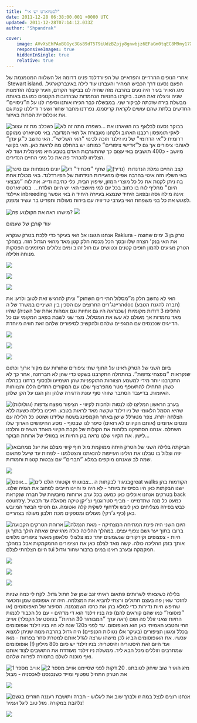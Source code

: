 ```yaml
---
title: "לסטיוארט יש אי"
date: 2011-12-28 06:38:00.001 +0000 UTC
updated: 2011-12-28T07:14:12.033Z
author: "Shpandrak"

cover:
    image: AVvXsEhPAoBGGyc3Gs89dT5T9iUdzBZpjy8gnwbjz6EFaGm0tqEC8M9my17X3imFpWJ6LTqot-s0vyQs0RB9qo_0F4Fn0cv0WZKcEf93Eb4YFQoTTTxtirDa0HaDpQ0cyDxXOHgPg70lviMuqJfv.jpg
    responsiveImages: true
    hiddenInSingle: true
    relative: true
---
```


אחרי הנופים ההרריים והפראיים של הפיורדלנד פנינו דרומה אל השלווה המנומנמת של  Stewart island. הפעם נסענו דרך הכביש המהיר והעברנו עוד לילה באינברקארגיל. מזג האויר בעיר היה נעים בהרבה מזה שהיה לנו בביקור הקודם, העיר קיבלה הזדמנות שניה וניצלה זאת היטב. ביקרנו בחנויות הנחמדות שברחובות הקטנים כמו גם באותה מבשלת בירה שזכתה לביקור שני. במבשלה כבר הכירו אותנו וסיפרו לנו על ה״ניסויים״ החדשים בלתת שהם עושים לקראת קריסמס. נפרדנו מחבר שחור ושעיר ודיללנו קצת גם את אוכלוסיית הפרות באיזור.

![](Photo-Dec-20,-2011-8:02-AM.jpg "כשכלב מת זה עצוב")
![](Photo-Dec-20,-2011-10:24-AM.jpg "כשפרה מתה זה לא...")
בבוקר נסענו לבלאף בה השארנו את לאקי תומפסון רכבנו האהוב ולקחנו מעבורת אל האי המדובר. באי סטיוארט ממוקם דרומית ל״אי הדרומי״ של ניו זילנד וזוכה לכינוי ״האי השלישי״. האי נחשב ל״גן עדן״ לאוהבי ציפורים אך גם ל״אדישי ציפורים״ כמותנו יש בהחלט מה לראות כאן. האי בקושי מיושב - כ400 תושבים באי עצום כך שהתערבות האדם בטבע היא מינימלית ועוד לא הצליחו להכחיד פה את כל מיני החיים הנדירים.

![](Photo-Dec-22,-2011-12:26-AM.jpg "יונים מנופחות עם סינר")
![](Photo-Dec-21,-2011-4:31-AM.jpg "שחף ״מכחיד״ דג")
![](Photo-Dec-21,-2011-4:35-AM.jpg "נמלת הנדנדות  (נדיר)")
קצב החיים באי השליו הזה איטי בהרבה אפילו מהעיירות הנידחות של הפיורדלנד. באי מכולת אחת בה ניתן לקנות את כל כל מוצרי המזון, שיפוץ הבית, כלי כתיבה ודייג. את לוח ״מבצעי היום״ מחליף לוח בו כתוב בכל יום למי מיושבי האי יש היום הולדת...  בסטיוארטס איילנד inbreeding אינה מילה גסה ובפאב היחיד שנמצא בעיירה היחיד ה באי אפשר לפגוש את כל בני משפחת האי בערבי טריוויה עם בירות מעולות ותפריט בר עשיר ומפנק.

![](Photo-Dec-21,-2011-4:30-AM.jpg "מישהו ראה את הקולנוע פה?")
![](Photo-Dec-22,-2011-12:50-AM.jpg)

עוד קורבן של שעמום

אנחנו הגענו אל האי בעיקר כדי ללכת בטרק שנקרא Rakiura - טרק בן 3 ימים שחוצה את האי בנק׳ הצרה שלו ובסך הכל מכסה חלק קטן מאד מהאי הגדול הזה. במהלך הטרק מגיעים להמון חופים קטנים ונטושים עם חול זהוב ומים צלולים המזמינים הפסקות מנוחה וזלילה.

![](AVvXsEiWvDIJWYj2WIE00QC-BMYHU5SA_AFQZyCTSUXcE2kuQwzV5mEL3fEOdjevpuprq3-2HotT3NZ9N2QUs1m8T6mde3cwh2HjcKjRLW5W9sBcA5IgAIF_zhLDKSd-wKoWFCPq4f6TZiZuR9Q7.jpg)

![](AVvXsEjIFkTPLji1iQ-ul04AzA1m95c6ivux3rQhQdEsL0jesiIlnN78BPzVQmMCna8UHrYFd2Q2V3xyd_lo1myStMpAzu8Gv2VxEqhNbDqhdpvwy0q-tCHa82gmEFkQ0KGnJ16btLEM5F7ydJ4s.jpg)

![](AVvXsEgGcZEm80yW_lo7IP1C-ciG3WUChIE_JJgeMedRyHmKY300UHXyDA5xjA0WrKnbAzzYAL0kH04h1pCQVteJU_E3cV8_Qv8dmZ-7d2-gl88Yj8YzqKmnexymFuUFoy2ULqdfgzREmsc4KPm4.jpg)

האי לא נחשב חלק מ״מסלול התיירים השחוק״ וניתן להרגיש זאת לטוב ולרע: את הריינג׳רים החרוצים עם הסכין בין השיניים במשרד של הdoc (חברה להגנת הטבע) החליפו 3 דודות מקומיות (שכנראה היו גם אחיות וגם אמהות אחת של השניה) שהיו מאד נחמדות אך מעולם לא עשו את המסלול. מצד שני לשבת בפאב המקומי עם כל הדייגים שנכנסים עם המגפיים שלהם ולהקשיב לסיפורים שלהם זאת חוויה מיוחדת.

![](AVvXsEhl7FyWU7yNh2XP6kG2zFv1P4N8Ro5_sqXYkorJVaTD6U-0wxhyphenhyphenkanwoTCewm-HtgnQ3-dokmoo1xhSx1K89YoeeKMRKl_ZbXEj26wBBsbaducDV2bD5I4mYMWhyphenhyphenTesBreBuuxbHR9ojwG0.jpg)

![](AVvXsEhPAoBGGyc3Gs89dT5T9iUdzBZpjy8gnwbjz6EFaGm0tqEC8M9my17X3imFpWJ6LTqot-s0vyQs0RB9qo_0F4Fn0cv0WZKcEf93Eb4YFQoTTTxtirDa0HaDpQ0cyDxXOHgPg70lviMuqJfv.jpg)

![](AVvXsEho-OPc32w3WBFk_O6e7NePuY0Xpw69hyphenhyphenqlS-NpADCO5lNQ_VgP0XtnIOwi8VGgtrTLym229gTR34eaMffVe0vT2vM4ZtJA2DZqUqF2zzCl04Q9mTKunRiOa4Ylk2U1GDJaJh3ByAKZOzDS.jpg)

ביום השני של הטרק ראינו על החוף שתי ציפורים שחורות עם מקור ארוך וכתום שנקראות ״מפצחי צדפות״. בהתחלה התקרבנו בשקט כדי שהן לא תברחנה, אחר כך לא התקרבנו יותר מידי למשמע הצווחות התוקפניות שהן השמיעו ולבסוף ברחנו בבהלה כשהן התחילו להתעופף מטר מהפרצוף שלנו עם המקורים החדים הללו והצווחות האיומות. בדיעבד הסתבר שזוהי סוף עונת הדגירה שלהן והן הגנו על הקן שלהן.

![](Photo-Dec-22,-2011-4:04-AM.jpg "מפצח צדפות (וגולגלות)")
בערב הראשון המליצו לנו לנסות ולחכות לקיווי - הציפור שהיא הסמל הלאומי של ניו זילנד שקשה מאד לראות בטבע. חיכינו בלילה כשעה ללא הצלחה יתרה. צפר מטורלל שישן באתר הקמפינג בשטח שלידנו ושוטט כל הלילה עם פנסים אדומים (אותם הקיווים לא רואים) סיפר לנו שבסוף - מסע החיפושים הארוך שלו השתלם. אנחנו הסתפקנו בלזהות את הקולות של נקבת הקיווי מאחד השיחים והלכנו לישון. את הקיווי שלנו נראה בגן החיות או במוזלי של ארוחת הבוקר...

![](Photo-Dec-22,-2011-12:04-PM.jpg "קיווי מצלם את יעל ממחבואו")
הביקתה בלילה השני של הטרק היתה ממוקמת מול חוף יפה וצלול בו טבלנו את רגלינו העייפות להנאתנו והצטלמנו - לפחות עד שיעל פתאום שמה לב שאנחנו מוקפים במלא ״חברים״ עם צבטות קטנות וחמודות.

![](AVvXsEh-yjoRd4kBHja-EhIvUkJP7Jt1jN5SV7dG4Duvj43kmgISdy5_ismk-gQXGSgWL-5NctAamNPzx5znmW4m_vR7ShcMEEhya0yCkMAHgnb7ynAjB2iBwAqEPSLZiAlxuYmBY9iEmviQXz2x.jpg)

![](AVvXsEicTbgDgEZqTaG7aug7_QrwgBlWRHeQTtkWOjobC-ghr9PQyESpCpEp8XjlqLrNEIBZ8KHEOUdUkxKnKGQictXH6-Ztru3j2eFQl-sf74lnMwpzIMBScLFEic-rB0qxFO8HCuMRbBXj8e9M.jpg "אופס...")
![](Photo-Dec-23,-2011-5:37-AM.jpg "צבוטותי וקוטותי הלכו לים...")
בניגוד לבקתות הgreat walks הקודמות בהן ישנו הבקתות כאן היו בסיסיות ביותר - לא היה גז והיינו חייבים לסחוב את הגזיה שלנו. בטרקים אנחנו אוכלים כאן כמעט בכל ערב ארוחות מיובשות של חברה שנקראת back country. כמעט כל מנה שתדמיינו - מביף סטרוגנוף וצ׳יקן טיקה מסאלה עד תבשיל כבש בפירה מצליחים כאן ליבש ולדחוף לשקית קלה ואטומה. גם חטיפי הבשר המיובש כאן (כיף ג׳רקי) מעולים ומספקים מכת חלבון מעולה בצהריים.

![](AVvXsEjrvn4OEHK_2AayDrN9DSxAUEeOavj_pu7R9VRBTHBYITUNqokrMEylDyvsVbJy5b4-ihTLSJI5_aLVgH8vcFKptzy3afkXKBrJF-1JAhCEbYyIKRepaTd1MGrts_cxvNZDyjp2oUBgXsnC.jpg "ארוחת הטרקים הקבועה")
![](Photo-Dec-23,-2011-5:07-AM.jpg "פינת המתיחה המצחיקה - מאת הנמלה")
היום השני היה ברובו בתוך יער גשם צפוף עצים. במהלך ההליכה כולה מרגישים שאתה הולך בתוך גן חיות - צפצופים וקירקורים שנשמעים יותר כמו צלצולי פלאפון מאשר ציפורים מלווים אותך בזמן ההליכה כולה. קשה מאד לצלם כאן את הציפורים החמקמקות אבל במהלך היום הצלחתי לצלם tui חמקמקה ובערב ראינו במים ברבור שחור וגדול.

![](Photo-Dec-23,-2011-2:59-AM.jpg)

![](AVvXsEhMFaUynmVPNfW0_Z41ikLxKwl7gpkNLv7vJzgiODdAUB-Rn_uUAoUKMPA9zrqHeuEj_lHZzEF25SbhAs_y6ZO6ki4Ukpqw18iTPhedOpSWcsllbSD9o82pMwt1Kjzr0LKgGonziLnquDaW.jpg)

![](Photo-Dec-23,-2011-11:59-AM.jpg)

בלילה כשיצאתי לשרותים פתאום ראיתי זנב שמן של חתול גדול. לקח לי כמה שניות להזכר שאין פה בעצם חתולים ורצתי להביא את המצלמה. היה זה אופוסום שמן ומכוער שחיפש חיות נדירות כדי למלא בהן את כרסו השמנמנה. הסיפור של האפוסומים (או ״פוסומז״ כמו שהם קוראים להם) פה בניו זילנד הוא די מדהים - עם כל הכבוד לכמות החיות שאני זולל פה ושם (ראה ערך ״המבורגר 30 החיות״ בפוסט על הקפלר) אוייב החי והטבע האמיתי כאן הוא האופוסום. עד לפני כ120 שנה לא היו בניו זילנד אופוסומים בכלל ומגוון הציפורים (בעיקר אלו נטולות הכנפיים) היה גדול בהרבה ממה שניתן למצוא עכשיו. את האופוסומים הביא לכן מישהו שרצה לגדל אותם למטרת סחר בפרוות - מאז ועד היום זאת היסטוריה והיסטריה: בניו זילנד יש כיום כ80 מיליון (!) אופוסומים שמתרבים וזוללים מכל הבא ליד. ממשלת ניו זילנד מעודדת את התושבים לצוד אותם ואף מוכנה לשלם בתמורה לפרווה שלהם.

![](Photo-Dec-23,-2011-12:14-PM.jpg "אוייב מספר 1")
![](AVvXsEiL01ddgWgdOcTJuivdAaTK17GXgqlmNS1qYtRAlGaukoDm3hnQ6_xKsSQ0BXlenvlxulcTYioju8yIAeb7E7Nq7EpLp-bjVJdxVLKrkaY2tBkRCRvJAZHNVri_GM8D0aYH16RjmKJczPHU.jpg "אוייב מספר 2")
מזג האויר שוב שיחק לטובתנו. 20 דקות לפני שסיימנו את הטרק התחיל טפטוף ומייד כשנכנסנו לאכסניה - מבול

![](Photo-Dec-24,-2011-12:33-AM.jpg)

![](Photo-Dec-24,-2011-3:18-AM.jpg "חוזרים בגשם")
אנחנו רוצים לנצל במה זו ולברך שוב את ליגלוש - חברה ותושבת רעננה נלהבת במקורה. מזל טוב ליגל ועמיר!

![](Photo-Dec-22,-2011-11:40-PM.jpg)
